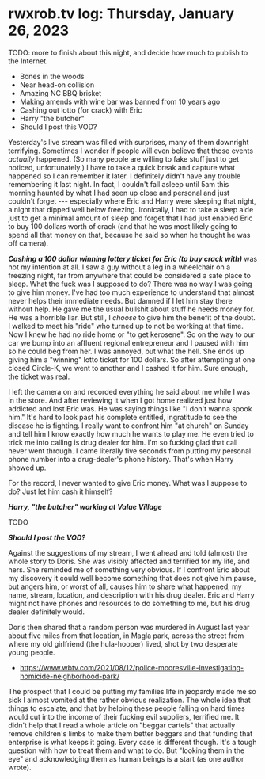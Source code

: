 # rwxrob.tv log: Thursday, January 26, 2023

TODO: more to finish about this night, and decide how much to publish to the Internet.

* Bones in the woods
* Near head-on collision
* Amazing NC BBQ brisket
* Making amends with wine bar was banned from 10 years ago
* Cashing out lotto (for crack) with Eric
* Harry "the butcher"
* Should I post this VOD?

Yesterday's live stream was filled with surprises, many of them downright terrifying. Sometimes I wonder if people will even believe that those events *actually* happened. (So many people are willing to fake stuff just to get noticed, unfortunately.) I have to take a quick break and capture what happened so I can remember it later. I definitely didn't have any trouble remembering it last night. In fact, I couldn't fall asleep until 5am this morning haunted by what I had seen up close and personal and just couldn't forget --- especially where Eric and Harry were sleeping that night, a night that dipped well below freezing. Ironically, I had to take a sleep aide just to get a minimal amount of sleep and forget that I had just enabled Eric to buy 100 dollars worth of crack (and that he was most likely going to spend all that money on that, because he said so when he thought he was off camera).

***Cashing a 100 dollar winning lottery ticket for Eric (to buy crack with)*** was not my intention at all. I saw a guy without a leg in a wheelchair on a freezing night, far from anywhere that could be considered a safe place to sleep. What the fuck was I supposed to do? There was no way I was going to give him money. I've had too much experience to understand that almost never helps their immediate needs. But damned if I let him stay there without help. He gave me the usual bullshit about stuff he needs money for. He was a horrible liar. But still, I *choose* to give him the benefit of the doubt. I walked to meet his "ride" who turned up to not be working at that time. Now I knew he had no ride home or "to get kerosene". So on the way to our car we bump into an affluent regional entrepreneur and I paused with him so he could beg from her. I was annoyed, but what the hell. She ends up giving him a "winning" lotto ticket for 100 dollars. So after attempting at one closed Circle-K, we went to another and I cashed it for him. Sure enough, the ticket was real.

I left the camera on and recorded everything he said about me while I was in the store. And after reviewing it when I got home realized just how addicted and lost Eric was. He was saying things like "I don't wanna spook him." It's hard to look past his complete entitled, ingratitude to see the disease he is fighting. I really want to confront him "at church" on Sunday and tell him I know exactly how much he wants to play me. He even tried to trick me into calling is drug dealer for him. I'm so fucking glad that call never went through. I came literally five seconds from putting my personal phone number into a drug-dealer's phone history. That's when Harry showed up.

For the record, I never wanted to give Eric money. What was I suppose to do? Just let him cash it himself?

***Harry, "the butcher" working at Value Village***

TODO

***Should I post the VOD?***

Against the suggestions of my stream, I went ahead and told (almost) the whole story to Doris. She was visibly affected and terrified for my life, and hers. She reminded me of something very obvious. If I confront Eric about my discovery it could well become something that does not give him pause, but angers him, or worst of all, causes him to share what happened, my name, stream, location, and description with his drug dealer. Eric and Harry might not have phones and resources to do something to me, but his drug dealer definitely would.

Doris then shared that a random person was murdered in August last year about five miles from that location, in Magla park, across the street from where my old girlfriend (the hula-hooper) lived, shot by two desperate young people.

* <https://www.wbtv.com/2021/08/12/police-mooresville-investigating-homicide-neighborhood-park/>

The prospect that I could be putting my families life in jeopardy made me so sick I almost vomited at the rather obvious realization. The whole idea that things to escalate, and that by helping these people falling on hard times would cut into the income of their fucking evil suppliers, terrified me. It didn't help that I read a whole article on "beggar cartels" that actually remove children's limbs to make them better beggars and that funding that enterprise is what keeps it going. Every case is different though. It's a tough question with how to treat them and what to do. But "looking them in the eye" and acknowledging them as human beings is a start (as one author wrote).




